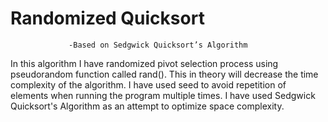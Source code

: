 # Randomized Quicksort 
                 -Based on Sedgwick Quicksort’s Algorithm
                 
In this algorithm I have randomized pivot selection process using pseudorandom function called rand(). This in theory will decrease the time complexity of the algorithm.
I have used seed to avoid repetition of elements when running the program multiple times. I have used Sedgwick Quicksort's Algorithm as an attempt to optimize space complexity.

